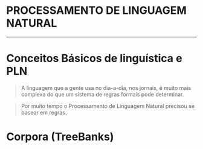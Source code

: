 # PROCESSAMENTO DE LINGUAGEM NATURAL
---

# Conceitos Básicos de linguística e PLN

> A linguagem que a gente usa no dia-a-dia, nos jornais, é muito mais complexa do que um sistema de regras formais pode determinar.

> Por muito tempo o Processamento de Linguagem Natural precisou se basear em regras.

# Corpora (TreeBanks)
